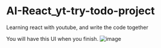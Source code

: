 # AI-React_yt-try-todo-project
Learning react with youtube, and write the code together

You will have this UI when you finish.
![image](https://github.com/user-attachments/assets/75bcb36d-2457-4d97-8be5-6504f70ecdea)
